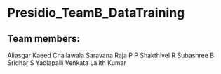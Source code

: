 # Presidio_TeamB_DataTraining

## Team members:

Aliasgar Kaeed Challawala
Saravana Raja P P
Shakthivel R
Subashree B
Sridhar S
Yadlapalli Venkata Lalith Kumar

